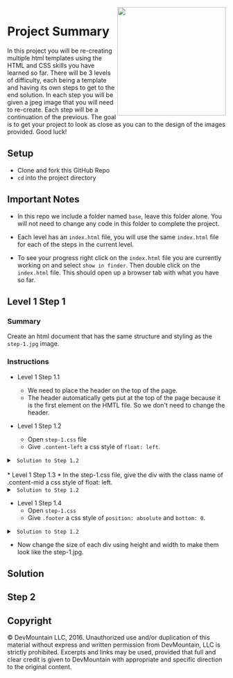 <!-- # HTML-CSS-Practice-Problems

<img src="https://devmounta.in/img/logowhiteblue.png" width="250" align="right">


##Objective

Understand HTML & CSS

##Directions

* Fork this repo then clone your fork onto your local machine.
* Each level is broken up into three steps. Each step contains an image and a css file.
* The objective is to have a finished product that looks as close to the design as possible.
* Inside the index.html file you  will see the different practice problems. For example Step-1.1 would be step 1 question 1.
* Start with level 1 step 1 question 1 and work your way through the problems
* Your first step should be connecting your CSS files to the index.html
* In every level we have included the possible solution folder please only look at this as a last resort or if you are finished with all the steps and want to see how your solution compares -->

<img src="https://devmounta.in/img/logowhiteblue.png" width="250" align="right">

# Project Summary

In this project you will be re-creating multiple html templates using the HTML and CSS skills you have learned so far. There will be 3 levels of difficulty, each being a template and having its own steps to get to the end solution. In each step you will be given a jpeg image that you will need to re-create. Each step will be a continuation of the previous. The goal is to get your project to look as close as you can to the design of the images provided. Good luck!

## Setup

* Clone and fork this GitHub Repo
* `cd` into the project directory

## Important Notes

* In this repo we include a folder named `base`, leave this folder alone. You will not need to change any code in this folder to complete the project.

* Each level has an `index.html` file, you will use the same `index.html` file for each of the steps in the current level.

* To see your progress right click on the `index.html` file you are currently working on and select `show in finder`. Then double click on the `index.html` file. This should open up a browser tab with what you have so far.

## Level 1 Step 1

### Summary

Create an html document that has the same structure and styling as the `step-1.jpg` image.

### Instructions

* Level 1 Step 1.1
  * We need to place the header on the top of the page.
  * The header automatically gets put at the top of the page because it is the first element on the HMTL file. So we don't need to change the header.

* Level 1 Step 1.2
  * Open `step-1.css` file
  * Give `.content-left` a css style of `float: left`.

<details>

<summary> <code> Solution to Step 1.2 </code> </summary>

```css
.content-left{
  width: 33.3%;
  <!-- this height is a placeholder. You will need to make some adjustments to get this container to look like the design -->
  height: 100px;
  background: #565555;
  float: left;
}
```

</details>

<br>
* Level 1 Step 1.3
* In the step-1.css file, give the div with the class name of .content-mid a css style of float: left.

<details>

<summary> <code> Solution to Step 1.2 </code> </summary>

```css
.content-mid {
    width: 66.3%;
    <!-- this height is a placeholder. You will need to make some adjustment to get this container to look like the design -->
    height: 100px;
    background: #B0B0B0;
    float: left;
}
```

</details>

* Level 1 Step 1.4
  * Open `step-1.css`
  * Give `.footer` a css style of `position: absolute` and `bottom: 0`.

<details>

<summary> <code> Solution to Step 1.2 </code> </summary>

```css
.footer {
    width: 100%;
    height: 100px;
    background: #3A3A3A;
    position: absolute;
    bottom: 0;
}
```

</details>

* Now change the size of each div using height and width to make them look like the step-1.jpg.









## Solution

## Step 2

## Copyright

© DevMountain LLC, 2016. Unauthorized use and/or duplication of this material without express and written permission from DevMountain, LLC is strictly prohibited. Excerpts and links may be used, provided that full and clear credit is given to DevMountain with appropriate and specific direction to the original content.

